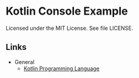 # Kotlin Console Example

Licensed under the MIT License. See file LICENSE.

## Links

* General
    * [Kotlin Programming Language](https://kotlinlang.org/)

